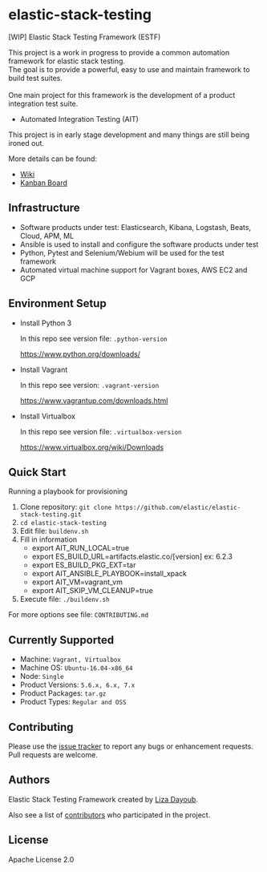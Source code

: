 # elastic-stack-testing

[WIP] Elastic Stack Testing Framework (ESTF)

This project is a work in progress to provide a common automation framework for elastic stack testing.
<br>The goal is to provide a powerful, easy to use and maintain framework to build test suites.  
<br>One main project for this framework is the development of a product integration test suite.
  - Automated Integration Testing (AIT)
 
This project is in early stage development and many things are still being ironed out.  

More details can be found:
- [Wiki](https://github.com/elastic/elastic-stack-testing/wiki)
- [Kanban Board](https://github.com/elastic/elastic-stack-testing/projects)

## Infrastructure

 - Software products under test: Elasticsearch, Kibana, Logstash, Beats, Cloud, APM, ML
 - Ansible is used to install and configure the software products under test
 - Python, Pytest and Selenium/Webium will be used for the test framework
 - Automated virtual machine support for Vagrant boxes, AWS EC2 and GCP

## Environment Setup

 * Install Python 3

   In this repo see version file: `.python-version`

   https://www.python.org/downloads/

 * Install Vagrant

   In this repo see version: `.vagrant-version`

   https://www.vagrantup.com/downloads.html

 * Install Virtualbox

   In this repo see version file: `.virtualbox-version`

   https://www.virtualbox.org/wiki/Downloads

## Quick Start
Running a playbook for provisioning 

1. Clone repository: `git clone https://github.com/elastic/elastic-stack-testing.git` 
2. `cd elastic-stack-testing` 
3. Edit file: `buildenv.sh`  
4. Fill in information 
    - export AIT_RUN_LOCAL=true
    - export ES_BUILD_URL=artifacts.elastic.co/[version] ex: 6.2.3
    - export ES_BUILD_PKG_EXT=tar
    - export AIT_ANSIBLE_PLAYBOOK=install_xpack
    - export AIT_VM=vagrant_vm
    - export AIT_SKIP_VM_CLEANUP=true
5. Execute file: `./buildenv.sh`

For more options see file: `CONTRIBUTING.md` 

## Currently Supported

  - Machine: `Vagrant, Virtualbox`
  - Machine OS: `Ubuntu-16.04-x86_64`
  - Node: `Single`
  - Product Versions: `5.6.x, 6.x, 7.x`
  - Product Packages: `tar.gz`
  - Product Types: `Regular and OSS`  

## Contributing

  Please use the [issue tracker](https://github.com/elastic/elastic-stack-testing/issues) to report any bugs or enhancement requests.  Pull requests are welcome.

## Authors

  Elastic Stack Testing Framework created by [Liza Dayoub](https://github.com/liza-mae).  
  
  Also see a list of [contributors](https://github.com/elastic/elastic-stack-testing/graphs/contributors) who participated in the project. 

## License

  Apache License 2.0
